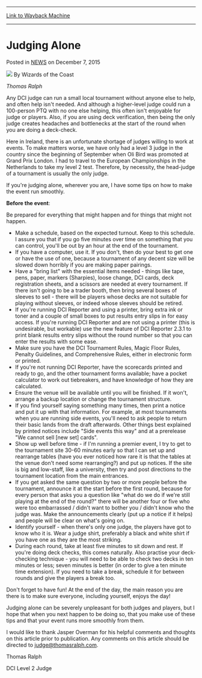 
---
[Link to Wayback Machine](https://web.archive.org/web/20210501184717/https://magic.wizards.com/en/articles/archive/judging-alone-2002-11-18)

[_metadata_:author]:- "Wizards of the Coast"
[_metadata_:description]:- "Thomas Ralph Any DCI judge can run a small local tournament without anyone else to help, and often help isn't needed. And although a higher-level judge could run a 100-person PTQ with no one else helping, this often isn't enjoyable for judge or players. Also, if you are using deck verification, then being the only judge creates headaches and bottlenecks at the start of the"
[_metadata_:generator]:- "Drupal 7 (http://drupal.org)"
[_metadata_:node]:- "938541"
[_metadata_:path_date]:- "2002-11-18"
[_metadata_:publish_date]:- "2015-12-07"
[_metadata_:source]:- "div-main-content"
[_metadata_:title]:- "Judging Alone"
[_metadata_:wayback_capture_timestamp]:- "2021-05-01 18:47:17"
[_metadata_:wayback_raw_url]:- "https://web.archive.org/web/20210501184717id_/https://magic.wizards.com/en/articles/archive/judging-alone-2002-11-18"
[_metadata_:wayback_url]:- "https://magic.wizards.com/en/articles/archive/judging-alone-2002-11-18"
---


Judging Alone
=============



 Posted in [NEWS](/en/articles?source=MX_Nav2020)
 on December 7, 2015 






![](https://media.magic.wizards.com/styles/auth_small/public/images/person/wizards_author.jpg)
By Wizards of the Coast











*Thomas Ralph*


Any DCI judge can run a small local tournament without anyone else to help, and often help isn't needed. And although a higher-level judge could run a 100-person PTQ with no one else helping, this often isn't enjoyable for judge or players. Also, if you are using deck verification, then being the only judge creates headaches and bottlenecks at the start of the round when you are doing a deck-check.


Here in Ireland, there is an unfortunate shortage of judges willing to work at events. To make matters worse, we have only had a level 3 judge in the country since the beginning of September when Oli Bird was promoted at Grand Prix London. I had to travel to the European Championships in the Netherlands to take my level 2 test. Therefore, by necessity, the head-judge of a tournament is usually the only judge.  

If you're judging alone, wherever you are, I have some tips on how to make the event run smoothly.


**Before the event**:  

Be prepared for everything that might happen and for things that might not happen.


* Make a schedule, based on the expected turnout. Keep to this schedule. I assure you that if you go five minutes over time on something that you can control, you'll be out by an hour at the end of the tournament.
* If you have a computer, use it. If you don't, then do your best to get one or have the use of one, because a tournament of any decent size will be slowed down horribly if you are making paper pairings.
* Have a "bring list" with the essential items needed - things like tape, pens, paper, markers (Sharpies), loose change, DCI cards, deck registration sheets, and a scissors are needed at every tournament. If there isn't going to be a trader booth, then bring several boxes of sleeves to sell - there will be players whose decks are not suitable for playing without sleeves, or indeed whose sleeves should be retired.
* If you're running DCI Reporter and using a printer, bring extra ink or toner and a couple of small boxes to put results entry slips in for easy access. If you're running DCI Reporter and are not using a printer (this is undesirable, but workable) use the new feature of DCI Reporter 2.3.1 to print blank results entry slips without the round number so that you can enter the results with some ease.
* Make sure you have the DCI Tournament Rules, Magic Floor Rules, Penalty Guidelines, and Comprehensive Rules, either in electronic form or printed.
* If you're not running DCI Reporter, have the scorecards printed and ready to go, and the other tournament forms available; have a pocket calculator to work out tiebreakers, and have knowledge of how they are calculated.
* Ensure the venue will be available until you will be finished. If it won't, arrange a backup location or change the tournament structure.
* If you find yourself saying something many times, then print a notice and put it up with that information. For example, at most tournaments when you are running side events, you'll need to ask people to return their basic lands from the draft afterwards. Other things best explained by printed notices include "Side events this way" and at a prerelease "We cannot sell [new set] cards".
* Show up well before time - if I'm running a premier event, I try to get to the tournament site 30-60 minutes early so that I can set up and rearrange tables (have you ever noticed how rare it is that the tables at the venue don't need some rearranging?) and put up notices. If the site is big and low-staff, like a university, then try and post directions to the tournament location from the main entrances.
* If you get asked the same question by two or more people before the tournament, announce it at the start before the first round, because for every person that asks you a question like "what do we do if we're still playing at the end of the round?" there will be another four or five who were too embarrassed / didn't want to bother you / didn't know who the judge was. Make the announcements clearly (put up a notice if it helps) and people will be clear on what's going on.
* Identify yourself - when there's only one judge, the players have got to know who it is. Wear a judge shirt, preferably a black and white shirt if you have one as they are the most striking.
* During each round, take at least five minutes to sit down and rest. If you're doing deck checks, this comes naturally. Also practise your deck-checking technique - you will need to be able to check two decks in ten minutes or less; seven minutes is better (in order to give a ten minute time extension). If you need to take a break, schedule it for between rounds and give the players a break too.

Don't forget to have fun! At the end of the day, the main reason you are there is to make sure everyone, including yourself, enjoys the day!


Judging alone can be severely unpleasant for both judges and players, but I hope that when you next happen to be doing so, that you make use of these tips and that your event runs more smoothly from them.


I would like to thank Jasper Overman for his helpful comments and thoughts on this article prior to publication. Any comments on this article should be directed to [judge@thomasralph.com](mailto:judge@thomasralph.com).


Thomas Ralph  

DCI Level 2 Judge







